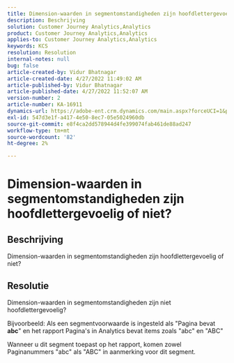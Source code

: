 ```yaml
---
title: Dimension-waarden in segmentomstandigheden zijn hoofdlettergevoelig of niet?
description: Beschrijving
solution: Customer Journey Analytics,Analytics
product: Customer Journey Analytics,Analytics
applies-to: Customer Journey Analytics,Analytics
keywords: KCS
resolution: Resolution
internal-notes: null
bug: false
article-created-by: Vidur Bhatnagar
article-created-date: 4/27/2022 11:49:02 AM
article-published-by: Vidur Bhatnagar
article-published-date: 4/27/2022 11:52:07 AM
version-number: 2
article-number: KA-16911
dynamics-url: https://adobe-ent.crm.dynamics.com/main.aspx?forceUCI=1&pagetype=entityrecord&etn=knowledgearticle&id=8a150e03-20c6-ec11-a7b6-0022480a10ee
exl-id: 547d3e1f-a417-4e50-8ec7-05e5024960db
source-git-commit: e8f4ca2dd578944d4fe399074fab461de88ad247
workflow-type: tm+mt
source-wordcount: '82'
ht-degree: 2%

---
```


# Dimension-waarden in segmentomstandigheden zijn hoofdlettergevoelig of niet?

## Beschrijving


Dimension-waarden in segmentomstandigheden zijn hoofdlettergevoelig of niet?


## Resolutie


Dimension-waarden in segmentomstandigheden zijn niet hoofdlettergevoelig?

Bijvoorbeeld: Als een segmentvoorwaarde is ingesteld als &quot;Pagina bevat <b>abc</b>&quot; en het rapport Pagina&#39;s in Analytics bevat items zoals &quot;abc&quot; en &quot;ABC&quot;

Wanneer u dit segment toepast op het rapport, komen zowel Paginanummers &quot;abc&quot; als &quot;ABC&quot; in aanmerking voor dit segment.
